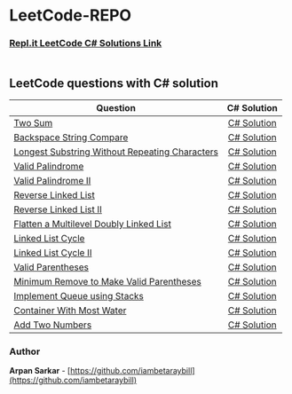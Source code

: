 # LeetCode-REPO</br>

### [Repl.it LeetCode C# Solutions Link](https://replit.com/@ARPANSARKAR1/LeetCode-REPO#.replit) </br></br>

## LeetCode questions with C# solution </br> 

| Question      | C# Solution   | 
| ------------- |:-------------:|
| [Two Sum](https://leetcode.com/problems/two-sum/)      | [C# Solution](https://github.com/iambetaraybill/LeetCode-REPO/blob/master/two-sum/two-sum.cs)
| [Backspace String Compare](https://leetcode.com/problems/backspace-string-compare/)      | [C# Solution](https://github.com/iambetaraybill/LeetCode-REPO/blob/master/backspace-string-compare/backspace-string-compare.cs)     |
| [Longest Substring Without Repeating Characters](https://leetcode.com/problems/longest-substring-without-repeating-characters/)      | [C# Solution](https://github.com/iambetaraybill/LeetCode-REPO/blob/master/Longest%20Substring%20Without%20Repeating%20Characters/longest-substring-without-repeating-characters.cs)     |
| [Valid Palindrome](https://leetcode.com/problems/valid-palindrome/)      | [C# Solution](https://github.com/iambetaraybill/LeetCode-REPO/blob/master/Valid%20Palindrome/ValidPalindrome.cs)     |
| [Valid Palindrome II](https://leetcode.com/problems/valid-palindrome-ii/)      | [C# Solution](https://github.com/iambetaraybill/LeetCode-REPO/blob/master/Valid%20Palindrome%20II/ValidPalindrome2.cs)     |
| [Reverse Linked List](https://leetcode.com/problems/reverse-linked-list/)      | [C# Solution](https://github.com/iambetaraybill/LeetCode-REPO/blob/master/Reverse%20Linked%20List/ReverseLinkedList.cs)     |
| [Reverse Linked List II](https://leetcode.com/problems/reverse-linked-list-ii/)      | [C# Solution](https://github.com/iambetaraybill/LeetCode-REPO/blob/master/Reverse%20Linked%20List%20II/ReverseLinkedListII.cs)     |
| [Flatten a Multilevel Doubly Linked List](https://leetcode.com/problems/flatten-a-multilevel-doubly-linked-list/)      | [C# Solution](https://github.com/iambetaraybill/LeetCode-REPO/blob/master/Flatten%20a%20Multilevel%20Doubly%20Linked%20List/FlattenMultilevelDoublyLinkedList.cs)     |
| [Linked List Cycle](https://leetcode.com/problems/linked-list-cycle/)      | [C# Solution](https://github.com/iambetaraybill/LeetCode-REPO/blob/master/Linked%20List%20Cycle/LinkedListCycle.cs)     |
| [Linked List Cycle II](https://leetcode.com/problems/linked-list-cycle-ii/)      | [C# Solution](https://github.com/iambetaraybill/LeetCode-REPO/blob/master/Linked%20List%20Cycle%20II/LinkedListCycleII.cs)     |
| [Valid Parentheses](https://leetcode.com/problems/valid-parentheses/)      | [C# Solution](https://github.com/iambetaraybill/LeetCode-REPO/blob/master/ValidParentheses.cs)     |
| [Minimum Remove to Make Valid Parentheses](https://leetcode.com/problems/minimum-remove-to-make-valid-parentheses/)      | [C# Solution](https://github.com/iambetaraybill/LeetCode-REPO/blob/master/MinimumRemoveToMakeValidParentheses.cs)     |
| [Implement Queue using Stacks](https://leetcode.com/problems/implement-queue-using-stacks/)      | [C# Solution](https://github.com/iambetaraybill/LeetCode-REPO/blob/master/ImplementQueueUsingStacks.cs)     |
| [Container With Most Water](https://leetcode.com/problems/container-with-most-water/)      | [C# Solution](https://github.com/iambetaraybill/LeetCode-REPO/blob/master/ContainerWithMostWater.cs)     |
| [Add Two Numbers](https://leetcode.com/problems/add-two-numbers/)      | [C# Solution](https://github.com/iambetaraybill/LeetCode-REPO/blob/master/AddTwoNumbers.cs)     |


### Author

**Arpan Sarkar** - [https://github.com/iambetaraybill](https://github.com/iambetaraybill)
